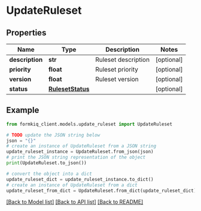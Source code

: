 # UpdateRuleset


## Properties

Name | Type | Description | Notes
------------ | ------------- | ------------- | -------------
**description** | **str** | Ruleset description | [optional] 
**priority** | **float** | Ruleset priority | [optional] 
**version** | **float** | Ruleset version | [optional] 
**status** | [**RulesetStatus**](RulesetStatus.md) |  | [optional] 

## Example

```python
from formkiq_client.models.update_ruleset import UpdateRuleset

# TODO update the JSON string below
json = "{}"
# create an instance of UpdateRuleset from a JSON string
update_ruleset_instance = UpdateRuleset.from_json(json)
# print the JSON string representation of the object
print(UpdateRuleset.to_json())

# convert the object into a dict
update_ruleset_dict = update_ruleset_instance.to_dict()
# create an instance of UpdateRuleset from a dict
update_ruleset_from_dict = UpdateRuleset.from_dict(update_ruleset_dict)
```
[[Back to Model list]](../README.md#documentation-for-models) [[Back to API list]](../README.md#documentation-for-api-endpoints) [[Back to README]](../README.md)



